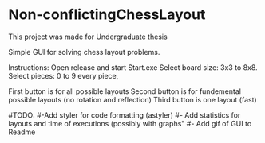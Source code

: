 # Non-conflictingChessLayout
This project was made for Undergraduate thesis

Simple GUI for solving chess layout problems.

Instructions:
Open release and start Start.exe
Select board size: 3x3 to 8x8.
Select pieces: 0 to 9 every piece,

First button is for all possible layouts
Second button is for fundemental possible layouts (no rotation and reflection)
Third button is one layout (fast)

#TODO: 
#-Add styler for code formatting (astyler)
#- Add statistics for layouts and time of executions (possibly with graphs"
#- Add gif of GUI to Readme
